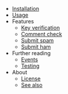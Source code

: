 - [Installation](installation.md)
- [Usage](usage.md)
- Features
	- [Key verification](features/key_verification.md)
	- [Comment check](features/comment_check.md)
	- [Submit spam](features/submit_spam.md)
	- [Submit ham](features/submit_ham.md)
- Further reading
	- [Events](advanced/events.md)
	- [Testing](advanced/testing.md)
- About
	- [License](about/license.md)
	- [See also](about/see_also.md)
